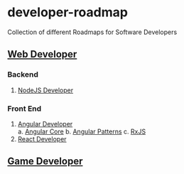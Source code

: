 # developer-roadmap
Collection of different Roadmaps for Software Developers


## [Web Developer](https://github.com/kamranahmedse/developer-roadmap)

### Backend
1. [NodeJS Developer](https://github.com/aliyr/Nodejs-Developer-Roadmap)

### Front End
1. [Angular Developer](https://github.com/sulco/angular-developer-roadmap)  
   a. [Angular Core](https://medium.com/better-programming/19-things-you-need-to-learn-to-become-an-effective-angular-developer-c0ccfa51222a)
   b. [Angular Patterns](https://medium.com/ngx-rocket/the-missing-introduction-to-angular-and-modern-design-patterns-43e8815c2801)
   c. [RxJS](https://blog.angular-university.io/angular-2-redux-ngrx-rxjs/)
2. [React Developer](https://github.com/adam-golab/react-developer-roadmap)

## [Game Developer](https://github.com/utilForever/game-developer-roadmap)
